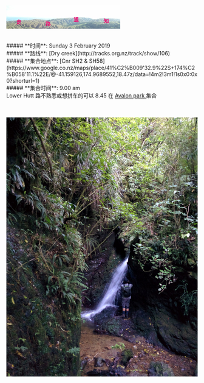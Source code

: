 ![skyline](_images/skyline2.png)

<br/>
##### **时间**: Sunday 3 February 2019
<br/>
##### **路线**: [Dry creek](http://tracks.org.nz/track/show/106)
<br/>
##### **集合地点**: [Cnr SH2 & SH58](https://www.google.co.nz/maps/place/41%C2%B009'32.9%22S+174%C2%B058'11.1%22E/@-41.159126,174.9689552,18.47z/data=!4m2!3m1!1s0x0:0x0?shorturl=1)
<br/>
##### **集合时间**: 9.00 am 

<br/>
<div class="alert alert-warning">
Lower Hutt 路不熟悉或想拼车的可以 8.45 在 <a href="https://www.google.co.nz/maps/place/41%C2%B011'40.6%22S+174%C2%B055'57.2%22E/@-41.194615,174.930374,17z/data=!3m1!4b1!4m2!3m1!1s0x0:0x0?shorturl=1"> Avalon park  </a> 集合
</div>
<br/>
<br/>



![26412279284_20fe275139_k](_images/26412279284_20fe275139_k.jpg)
<br/>


